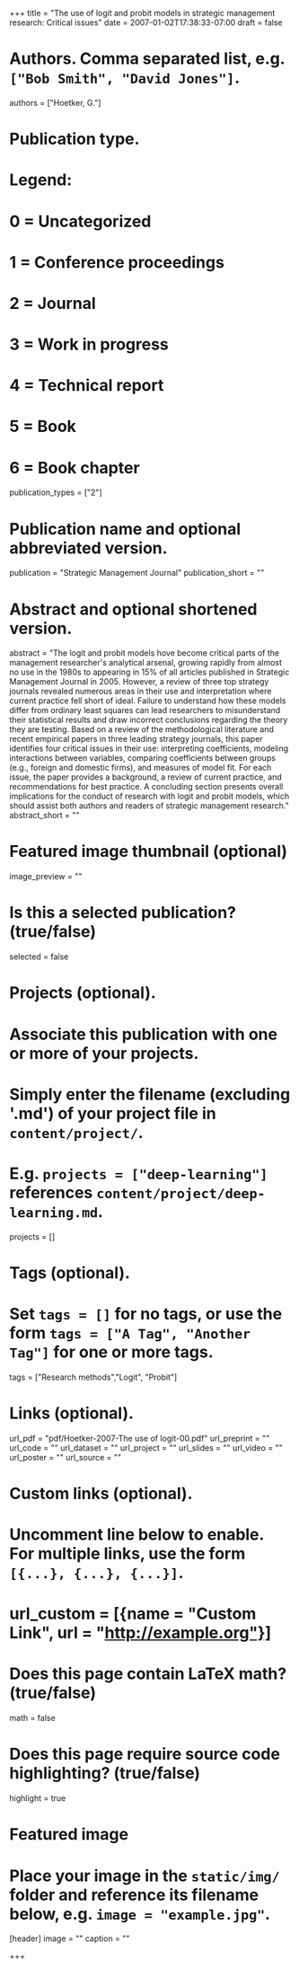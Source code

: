 +++
title = "The use of logit and probit models in strategic management research: Critical issues"
date = 2007-01-02T17:38:33-07:00
draft = false

# Authors. Comma separated list, e.g. `["Bob Smith", "David Jones"]`.
authors = ["Hoetker, G."]

# Publication type.
# Legend:
# 0 = Uncategorized
# 1 = Conference proceedings
# 2 = Journal
# 3 = Work in progress
# 4 = Technical report
# 5 = Book
# 6 = Book chapter
publication_types = ["2"]

# Publication name and optional abbreviated version.
publication = "Strategic Management Journal"
publication_short = ""

# Abstract and optional shortened version.
abstract = "The logit and probit models hove become critical parts of the management researcher's analytical arsenal, growing rapidly from almost no use in the 1980s to appearing in 15% of all articles published in Strategic Management Journal in 2005. However, a review of three top strategy journals revealed numerous areas in their use and interpretation where current practice fell short of ideal. Failure to understand how these models differ from ordinary least squares can lead researchers to misunderstand their statistical results and draw incorrect conclusions regarding the theory they are testing. Based on a review of the methodological literature and recent empirical papers in three leading strategy journals, this paper identifies four critical issues in their use: interpreting coefficients, modeling interactions between variables, comparing coefficients between groups (e.g., foreign and domestic firms), and measures of model fit. For each issue, the paper provides a background, a review of current practice, and recommendations for best practice. A concluding section presents overall implications for the conduct of research with logit and probit models, which should assist both authors and readers of strategic management research."
abstract_short = ""

# Featured image thumbnail (optional)
image_preview = ""

# Is this a selected publication? (true/false)
selected = false

# Projects (optional).
#   Associate this publication with one or more of your projects.
#   Simply enter the filename (excluding '.md') of your project file in `content/project/`.
#   E.g. `projects = ["deep-learning"]` references `content/project/deep-learning.md`.
projects = []

# Tags (optional).
#   Set `tags = []` for no tags, or use the form `tags = ["A Tag", "Another Tag"]` for one or more tags.
tags = ["Research methods","Logit", "Probit"]

# Links (optional).
url_pdf = "pdf/Hoetker-2007-The use of logit-00.pdf"
url_preprint = ""
url_code = ""
url_dataset = ""
url_project = ""
url_slides = ""
url_video = ""
url_poster = ""
url_source = ""

# Custom links (optional).
#   Uncomment line below to enable. For multiple links, use the form `[{...}, {...}, {...}]`.
# url_custom = [{name = "Custom Link", url = "http://example.org"}]

# Does this page contain LaTeX math? (true/false)
math = false

# Does this page require source code highlighting? (true/false)
highlight = true

# Featured image
# Place your image in the `static/img/` folder and reference its filename below, e.g. `image = "example.jpg"`.
[header]
image = ""
caption = ""

+++
